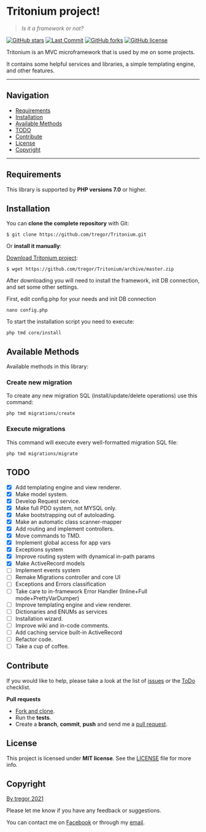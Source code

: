 # Tritonium project!
> *Is it a framework or not?*

[![GitHub stars](https://img.shields.io/github/stars/tregor/Tritonium?style=flat-square)](https://github.com/tregor/Tritonium/stargazers)
[![Last Commit](https://img.shields.io/github/last-commit/tregor/Tritonium?style=flat-square)](https://github.com/tregor/ErrorHandler)
[![GitHub forks](https://img.shields.io/github/forks/tregor/Tritonium?style=flat-square)](https://github.com/tregor/Tritonium/network)
[![GitHub license](https://img.shields.io/github/license/tregor/Tritonium?style=flat-square)](LICENSE)


Tritonium is an MVC microframework that is used by me on some projects.

It contains some helpful services and libraries, a simple templating engine, and other features.

---
## Navigation
- [Requirements](#requirements)
- [Installation](#installation)
- [Available Methods](#available-methods)
- [TODO](#todo)
- [Contribute](#contribute)
- [License](#license)
- [Copyright](#copyright)

---

## Requirements

This library is supported by **PHP versions 7.0** or higher.

## Installation

You can **clone the complete repository** with Git:

    $ git clone https://github.com/tregor/Tritonium.git

Or **install it manually**:

[Download Tritonium project](https://github.com/tregor/Tritonium/archive/master.zip):

    $ wget https://github.com/tregor/Tritonium/archive/master.zip

After downloading you will need to install the framework, init DB connection, and set some other settings.

First, edit config.php for your needs and init DB connection

    nano config.php

To start the installation script you need to execute:

    php tmd core/install

## Available Methods

Available methods in this library:

### Create new migration

To create any new migration SQL (install/update/delete operations) use this command:

    php tmd migrations/create

### Execute migrations

This command will execute every well-formatted migration SQL file:

    php tmd migrations/migrate

## TODO
- [X] Add templating engine and view renderer.
- [X] Make model system.
- [X] Develop Request service.
- [X] Make full PDO system, not MYSQL only.
- [X] Make bootstrapping out of autoloading.
- [X] Make an automatic class scanner-mapper
- [X] Add routing and implement controllers.
- [X] Move commands to TMD.
- [X] Implement global access for app vars
- [X] Exceptions system
- [X] Improve routing system with dynamical in-path params
- [X] Make ActiveRecord models
- [ ] Implement events system
- [ ] Remake Migrations controller and core UI
- [ ] Exceptions and Errors classification
- [ ] Take care to in-framework Error Handler (Inline+Full mode+PrettyVarDumper)
- [ ] Improve templating engine and view renderer.
- [ ] Dictionaries and ENUMs as services
- [ ] Installation wizard.
- [ ] Improve wiki and in-code comments.
- [ ] Add caching service built-in ActiveRecord
- [ ] Refactor code.
- [ ] Take a cup of coffee.

## Contribute

If you would like to help, please take a look at the list of
[issues](https://github.com/tregor/Tritonium/issues) or the [ToDo](#todo) checklist.

**Pull requests**

* [Fork and clone](https://help.github.com/articles/fork-a-repo).
* Run the **tests**.
* Create a **branch**, **commit**, **push** and send me a
  [pull request](https://help.github.com/articles/using-pull-requests).

## License

This project is licensed under **MIT license**. See the [LICENSE](LICENSE) file for more info.

## Copyright

[By tregor 2021](https://tregor.ru/)

Please let me know if you have any feedback or suggestions.

You can contact me on [Facebook](https://www.facebook.com/tregor1997) or through my [email](mailto:tregor1997@gmail.com).